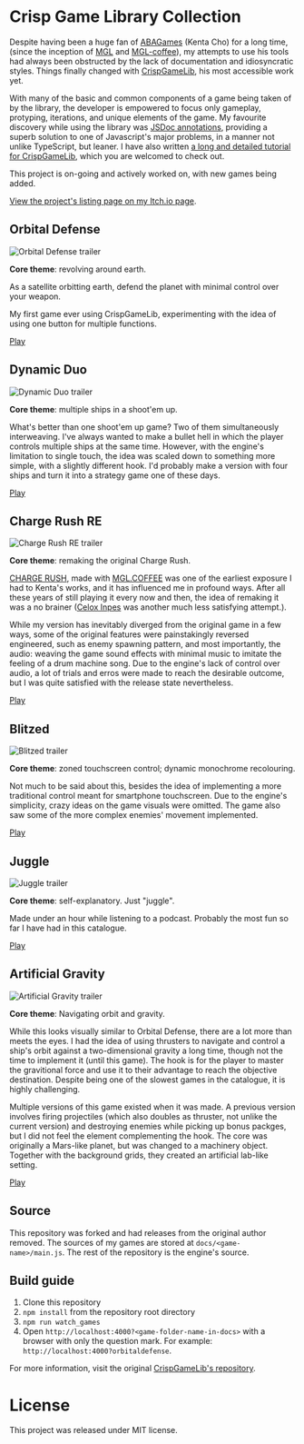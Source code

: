 # Crisp Game Library Collection

Despite having been a huge fan of [ABAGames](https://twitter.com/abagames) (Kenta Cho) for a long time, (since the inception of [MGL](https://github.com/abagames/mgl) and [MGL-coffee](https://github.com/abagames/mgl.coffee)), my attempts to use his tools had always been obstructed by the lack of documentation and idiosyncratic styles. Things finally changed with [CrispGameLib](https://github.com/abagames/crisp-game-lib), his most accessible work yet.

With many of the basic and common components of a game being taken of by the library, the developer is empowered to focus only gameplay, protyping, iterations, and unique elements of the game. My favourite discovery while using the library was [JSDoc annotations](https://www.typescriptlang.org/docs/handbook/jsdoc-supported-types.html), providing a superb solution to one of Javascript's major problems, in a manner not unlike TypeScript, but leaner. I have also written [a long and detailed tutorial for CrispGameLib](https://github.com/JunoNgx/crisp-game-lib-tutorial), which you are welcomed to check out.

This project is on-going and actively worked on, with new games being added.

[View the project's listing page on my Itch.io page](https://junongx.itch.io/crisp-webgame-collection).
## Orbital Defense

![Orbital Defense trailer](/docs/orbitaldefense/trailer.gif)

**Core theme**: revolving around earth.

As a satellite orbitting earth, defend the planet with minimal control over your weapon.

My first game ever using CrispGameLib, experimenting with the idea of using one button for multiple functions.

[Play](https://junongx.github.io/crips-game-lib-collection/?orbitaldefense)

## Dynamic Duo

![Dynamic Duo trailer](docs/dynamicduo/trailer.gif)

**Core theme**: multiple ships in a shoot'em up.

What's better than one shoot'em up game? Two of them simultaneously interweaving. I've always wanted to make a bullet hell in which the player controls multiple ships at the same time. However, with the engine's limitation to single touch, the idea was scaled down to something more simple, with a slightly different hook. I'd probably make a version with four ships and turn it into a strategy game one of these days.

[Play](https://junongx.github.io/crips-game-lib-collection/?dynamicduo)

## Charge Rush RE

![Charge Rush RE trailer](docs/chargerushre/trailer.gif)

**Core theme**: remaking the original Charge Rush.

[CHARGE RUSH](http://abagames.sakura.ne.jp/html5/cr/), made with [MGL.COFFEE](https://github.com/abagames/mgl.coffee) was one of the earliest exposure I had to Kenta's works, and it has influenced me in profound ways. After all these years of still playing it every now and then, the idea of remaking it was a no brainer ([Celox Inpes](https://github.com/JunoNgx/celox-inpes) was another much less satisfying attempt.).

While my version has inevitably diverged from the original game in a few ways, some of the original features were painstakingly reversed engineered, such as enemy spawning pattern, and most importantly, the audio: weaving the game sound effects with minimal music to imitate the feeling of a drum machine song. Due to the engine's lack of control over audio, a lot of trials and erros were made to reach the desirable outcome, but I was quite satisfied with the release state nevertheless.

[Play](https://junongx.github.io/crips-game-lib-collection/?chargerushre)

## Blitzed

![Blitzed trailer](docs/blitzed/trailer.gif)

**Core theme**: zoned touchscreen control; dynamic monochrome recolouring.

Not much to be said about this, besides the idea of implementing a more traditional control meant for smartphone touchscreen. Due to the engine's simplicity, crazy ideas on the game visuals were omitted. The game also saw some of the more complex enemies' movement implemented.

[Play](https://junongx.github.io/crips-game-lib-collection/?blitzed)

## Juggle

![Juggle trailer](docs/juggle/trailer.gif)

**Core theme**: self-explanatory. Just "juggle".

Made under an hour while listening to a podcast. Probably the most fun so far I have had in this catalogue.

[Play](https://junongx.github.io/crips-game-lib-collection/?juggle)
## Artificial Gravity

![Artificial Gravity trailer](docs/artificialgravity/trailer.gif)

**Core theme**: Navigating orbit and gravity.

While this looks visually similar to Orbital Defense, there are a lot more than meets the eyes. I had the idea of using thrusters to navigate and control a ship's orbit against a two-dimensional gravity a long time, though not the time to implement it (until this game). The hook is for the player to master the gravitional force and use it to their advantage to reach the objective destination. Despite being one of the slowest games in the catalogue, it is highly challenging.

Multiple versions of this game existed when it was made. A previous version involves firing projectiles (which also doubles as thruster, not unlike the current version) and destroying enemies while picking up bonus packges, but I did not feel the element complementing the hook. The core was originally a Mars-like planet, but was changed to a machinery object. Together with the background grids, they created an artificial lab-like setting.

[Play](https://junongx.github.io/crips-game-lib-collection/?artificialgravity)

## Source

This repository was forked and had releases from the original author removed. The sources of my games are stored at `docs/<game-name>/main.js`. The rest of the repository is the engine's source.

## Build guide

1. Clone this repository
2. `npm install` from the repository root directory
3. `npm run watch_games`
4. Open `http://localhost:4000?<game-folder-name-in-docs>` with a browser with only the question mark. For example: `http://localhost:4000?orbitaldefense`.

For more information, visit the original [CrispGameLib's repository](https://github.com/abagames/crisp-game-lib).

# License

This project was released under MIT license.
